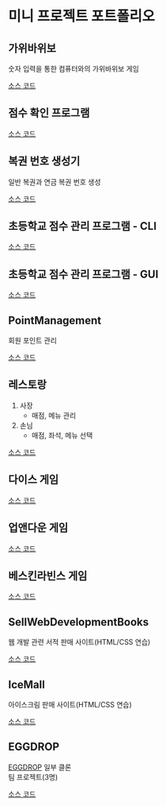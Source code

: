 # 미니 프로젝트 포트폴리오

## 가위바위보
숫자 입력을 통한 컴퓨터와의 가위바위보 게임  
  
[소스 코드](https://github.com/fgjkqm20/rockPaperScissors)

## 점수 확인 프로그램
[소스 코드](https://github.com/fgjkqm20/scoreCheck)

## 복권 번호 생성기
일반 복권과 연금 복권 번호 생성  
  
[소스 코드](https://github.com/fgjkqm20/lotteryNumberGenerator)

## 초등학교 점수 관리 프로그램 - CLI
[소스 코드](https://github.com/fgjkqm20/StudentScoreManagementCLI)

## 초등학교 점수 관리 프로그램 - GUI
[소스 코드](https://github.com/fgjkqm20/StudentScoreManagementGUI)

## PointManagement
회원 포인트 관리  
  
[소스 코드](https://github.com/fgjkqm20/PointManagement)

## 레스토랑
1. 사장
    - 매점, 메뉴 관리
2. 손님
    - 매점, 좌석, 메뉴 선택  
   
[소스 코드](https://github.com/fgjkqm20/restaurant)

## 다이스 게임
[소스 코드](https://github.com/fgjkqm20/Dice/tree/master)

## 업앤다운 게임
[소스 코드](https://github.com/fgjkqm20/UpAndDown)

## 베스킨라빈스 게임
[소스 코드](https://github.com/fgjkqm20/BaskinRobbins)

## SellWebDevelopmentBooks
웹 개발 관련 서적 판매 사이트(HTML/CSS 연습)  
  
[소스 코드](https://github.com/fgjkqm20/SellWebDevelopmentBooks)

## IceMall
아이스크림 판매 사이트(HTML/CSS 연습)  
  
[소스 코드](https://github.com/fgjkqm20/IceMall)

## EGGDROP
[EGGDROP](https://eggdrop.co.kr) 일부 클론  
팀 프로젝트(3명)  
  
[소스 코드](https://github.com/fgjkqm20/EGGDROP)


